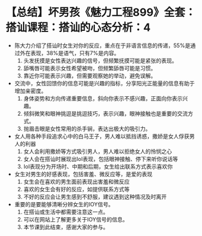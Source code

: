 # 【总结】坏男孩《魅力工程899》全套：搭讪课程：搭讪的心态分析：4

-   陈大力介绍了搭讪时女生对你的反应，重点在于非语言信息的传递，55%是通过外在表现，38%是语气，只有7%是内容。
    1.  头发抚摸是女性表达兴趣的信号，但频繁抚摸可能是紧张的表现。
    2.  舔嘴唇可能表示女性希望被吻，但频繁舔唇可能是习惯。
    3.  靠近你可能表示兴趣，但需要观察她的举动，避免误解。
-   交流中，女性回馈你的信息可能是兴趣的指标，分享阳光正能量的信息有助于增加亲密度。
    1.  身体姿势和方向传递重要信息，斜向你表示不感兴趣，正面向你表示兴趣。
    2.  倾斜微笑和眼神挑逗是挑逗技巧，表示兴趣，眼神接触也是重要的交流方式。
    3.  抛眉击眼是女性常用的杀手锏，表达出极大的吸引力。
-   女人用各种手段追求心中的白马王子，男人难以抵挡诱惑，撒娇是女人俘获男人的利器
    1.  女人会利用撒娇等方式吸引男人，男人难以拒绝女人的怜悯之心
    2.  女人会在搭讪时展现出IoI表现，包括眼神接触、停下来听你说话等
    3.  IoI表现分为开场时、中期和后期，女生给出联系方式表示喜欢你
-   女生对男生的好感表现，包括害羞、微反应等，是爱的表现
    1.  女生会在喜欢的男生面前表现出害羞和微反应
    2.  喜欢的女生会有好的反应，如提供联系方式等
    3.  不好的反应会让男生感到不舒服，建议遇到这种情况及时离开
-   重要的是要能够清晰分辨女生的IOY信号。
    1.  在搭讪或生活中都需要注意这一点。
    2.  可以在网站上了解更多关于IOY信号的信息。
    3.  本节课到此结束，感谢大家的参与。